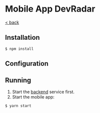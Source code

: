 Mobile App DevRadar
===

[< back](../)

## Installation
```
$ npm install
```

## Configuration

## Running
1. Start the [backend](../backend/) service first.
2. Start the mobile app:
```
$ yarn start
```
